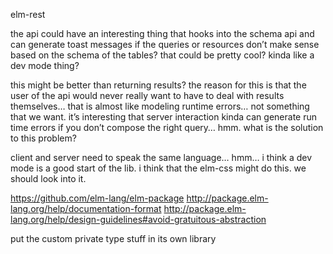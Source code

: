 elm-rest

the api could have an interesting thing that hooks into the schema api and can
generate toast messages if the queries or resources don’t make sense based on the schema of the tables? that could be pretty cool? kinda like a dev mode thing?

this might be better than returning results? the reason for this is that the user of the api would never really want to have to deal with results themselves… that is almost like modeling runtime errors… not something that we want. it’s interesting that server interaction kinda can generate run time errors if you don’t compose the right query… hmm. what is the solution to this problem?

client and server need to speak the same language… hmm… i think a dev mode is a good start of the lib. i think that the elm-css might do this. we should look into it.

https://github.com/elm-lang/elm-package
http://package.elm-lang.org/help/documentation-format
http://package.elm-lang.org/help/design-guidelines#avoid-gratuitous-abstraction

put the custom private type stuff in its own library
